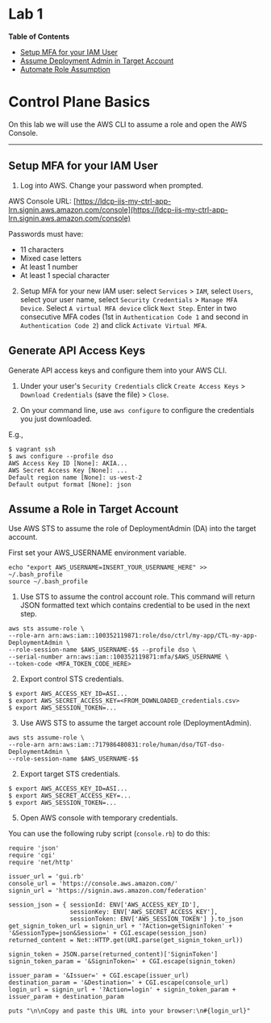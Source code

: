 # Lab 1

**Table of Contents**

- [Setup MFA for your IAM User](##setup-mfa-for-your-iam-user)
- [Assume Deployment Admin in Target Account](##assume-deployment-admin-in-target-account)
- [Automate Role Assumption](##automate-role-assumption)

# Control Plane Basics

On this lab we will use the AWS CLI to assume a role and open the AWS Console.

---

## Setup MFA for your IAM User

1. Log into AWS. Change your password when prompted.

 AWS Console URL: [https://ldcp-iis-my-ctrl-app-lrn.signin.aws.amazon.com/console](https://ldcp-iis-my-ctrl-app-lrn.signin.aws.amazon.com/console)

 Passwords must have:

 - 11 characters
 - Mixed case letters
 - At least 1 number
 - At least 1 special character

2. Setup MFA for your new IAM user: select `Services` > `IAM`, select `Users`, select your user name, select `Security Credentials` > `Manage MFA Device`. Select `A virtual MFA device` click `Next Step`. Enter in two consecutive MFA codes (1st in `Authentication Code 1` and second in `Authentication Code 2`) and click `Activate Virtual MFA`.

## Generate API Access Keys

Generate API access keys and configure them into your AWS CLI.

1. Under your user's `Security Credentials` click `Create Access Keys` > `Download Credentials` (save the file) > `Close`.

2. On your command line, use `aws configure` to configure the credentials you just downloaded.

 E.g.,
 ```
$ vagrant ssh
$ aws configure --profile dso
AWS Access Key ID [None]: AKIA...
AWS Secret Access Key [None]: ...
Default region name [None]: us-west-2
Default output format [None]: json
 ```

## Assume a Role in Target Account

Use AWS STS to assume the role of DeploymentAdmin (DA) into the target account.

First set your AWS_USERNAME environment variable.

```
echo "export AWS_USERNAME=INSERT_YOUR_USERNAME_HERE" >> ~/.bash_profile
source ~/.bash_profile
```

1. Use STS to assume the control account role. This command will return JSON formatted text which contains credential to be used in the next step.

 ```
aws sts assume-role \
--role-arn arn:aws:iam::100352119871:role/dso/ctrl/my-app/CTL-my-app-DeploymentAdmin \
--role-session-name $AWS_USERNAME-$$ --profile dso \
--serial-number arn:aws:iam::100352119871:mfa/$AWS_USERNAME \
--token-code <MFA_TOKEN_CODE_HERE>
 ```

2. Export control STS credentials.

 ```
$ export AWS_ACCESS_KEY_ID=ASI...
$ export AWS_SECRET_ACCESS_KEY=<FROM_DOWNLOADED_credentials.csv>
$ export AWS_SESSION_TOKEN=...
 ```

3. Use AWS STS to assume the target account role (DeploymentAdmin).

 ```
aws sts assume-role \
--role-arn arn:aws:iam::717986480831:role/human/dso/TGT-dso-DeploymentAdmin \
--role-session-name $AWS_USERNAME-$$
 ```

 2. Export target STS credentials.

  ```
 $ export AWS_ACCESS_KEY_ID=ASI...
 $ export AWS_SECRET_ACCESS_KEY=...
 $ export AWS_SESSION_TOKEN=...
  ```

5. Open AWS console with temporary credentials.

 You can use the following ruby script (`console.rb`) to do this:

  ```
  require 'json'
  require 'cgi'
  require 'net/http'

  issuer_url = 'gui.rb'
  console_url = 'https://console.aws.amazon.com/'
  signin_url = 'https://signin.aws.amazon.com/federation'

  session_json = { sessionId: ENV['AWS_ACCESS_KEY_ID'],
                   sessionKey: ENV['AWS_SECRET_ACCESS_KEY'],
                   sessionToken: ENV['AWS_SESSION_TOKEN'] }.to_json
  get_signin_token_url = signin_url + '?Action=getSigninToken' + '&SessionType=json&Session=' + CGI.escape(session_json)
  returned_content = Net::HTTP.get(URI.parse(get_signin_token_url))

  signin_token = JSON.parse(returned_content)['SigninToken']
  signin_token_param = '&SigninToken=' + CGI.escape(signin_token)

  issuer_param = '&Issuer=' + CGI.escape(issuer_url)
  destination_param = '&Destination=' + CGI.escape(console_url)
  login_url = signin_url + '?Action=login' + signin_token_param + issuer_param + destination_param

  puts "\n\nCopy and paste this URL into your browser:\n#{login_url}"
   ```
